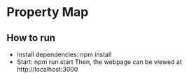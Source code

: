 # Property Map

## How to run
- Install dependencies: npm install
- Start: npm run start
Then, the webpage can be viewed at http://localhost:3000

